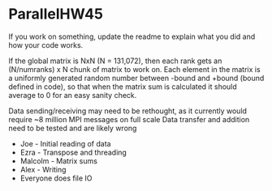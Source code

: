 # ParallelHW45

If you work on something, update the readme to explain what you did and how your code works.

If the global matrix is NxN (N = 131,072), then each rank gets an (N/numranks) x N chunk of matrix to work on. 
Each element in the matrix is a uniformly generated random number between -bound and +bound (bound defined in code),
so that when the matrix sum is calculated it should average to 0 for an easy sanity check.

Data sending/receiving may need to be rethought, as it currently would require ~8 million MPI messages on full scale
Data transfer and addition need to be tested and are likely wrong

* Joe - Initial reading of data
* Ezra - Transpose and threading
* Malcolm - Matrix sums
* Alex - Writing
* Everyone does file IO
